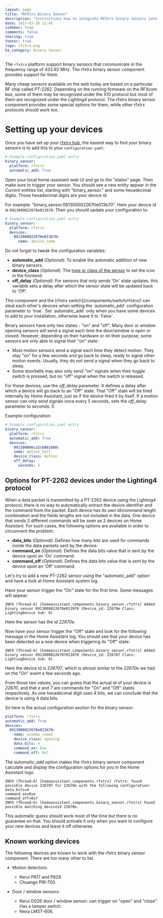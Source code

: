 ```yaml
---
layout: page
title: "RFXtrx Binary Sensor"
description: "Instructions how to integrate RFXtrx binary sensors into Home Assistant."
date: 2017-03-26 12:45
sidebar: true
comments: false
sharing: true
footer: true
logo: rfxtrx.png
ha_category: Binary Sensor
---
```


The `rfxtrx` platform support binary sensors that communicate in the frequency range of 433.92 MHz. The rfxtrx binary sensor component provides support for them. 

Many cheap sensors available on the web today are based on a particular RF chip called *PT-2262*. Depending on the running firmware on the RFXcom box, some of them may be recognized under the X10 protocol but most of them are recognized under the *Lighting4* protocol. The rfxtrx binary sensor component provides some special options for them, while other rfxtrx protocols should work too.

# Setting up your devices
Once you have set up your [rfxtrx hub](/components/rfxtrx/), the easiest way to find your binary sensors is to add this to your `configuration.yaml`:

```yaml
# Example configuration.yaml entry
binary_sensor:
  platform: rfxtrx
  automatic_add: True
```

Open your local home-assistant web UI and go to the "states" page. Then make sure to trigger your sensor. You should see a new entity appear in the *Current entities* list, starting with "binary_sensor." and some hexadecimal digits. Those hexadecimal digits are your device id.

For example: "binary_sensor.0913000022670e013b70". Here your device id is `0913000022670e013b70`. Then you should update your configuration to:

```yaml
# Example configuration.yaml entry
binary_sensor:
  platform: rfxtrx
  devices:
    0913000022670e013b70:
      name: device_name
```

Do not forget to tweak the configuration variables:

- **automatic_add** (*Optional*): To enable the automatic addition of new binary sensors.
- **device_class** (*Optional*): The [type or class of the sensor](/components/binary_sensor/) to set the icon in the frontend.
- **off_delay** (*Optional*): For sensors that only sends 'On' state updates, this variable sets a delay after which the sensor state will be updated back to 'Off'.

<p class='note warning'>
This component and the [rfxtrx switch](/components/switch/rfxtrx/) can steal each other's devices when setting the `automatic_add` configuration parameter to `true`. Set `automatic_add` only when you have some devices to add to your installation, otherwise leave it to `False`.
</p>

Binary sensors have only two states - "on" and "off". Many door or window opening sensors will send a signal each time the door/window is open or closed. However, depending on their hardware or on their purpose, some sensors are only able to signal their "on" state:

- Most motion sensors send a signal each time they detect motion. They stay "on" for a few seconds and go back to sleep, ready to signal other motion events. Usually, they do not send a signal when they go back to sleep. 
- Some doorbells may also only send "on" signals when their toggle switch is pressed, but no "off" signal when the switch is released.

For those devices, use the *off_delay* parameter. It defines a delay after which a device will go back to an "Off" state. That "Off" state will be fired internally by Home Assistant, just as if the device fired it by itself. If a motion sensor can only send signals once every 5 seconds, sets the *off_delay* parameter to *seconds: 5*.


Example configuration:

```yaml
# Example configuration.yaml entry
binary_sensor:
  platform: rfxtrx
  automatic_add: True
  devices:
    091300006ca2c6001080:
    name: motion_hall
    device_class: motion
    off_delay:
      seconds: 5
```

## Options for PT-2262 devices under the Lighting4 protocol

When a data packet is transmitted by a PT-2262 device using the Lighting4 protocol, there is no way to automatically extract the device identifier and the command from the packet. Each device has its own id/command length combination and the fields lengths are not included in the data. One device that sends 2 different commands will be seen as 2 devices on Home Assistant. For such cases, the following options are available in order to circumvent the problem:

- **data_bits** (*Optional*): Defines how many bits are used for commands inside the data packets sent by the device.
- **command_on** (*Optional*): Defines the data bits value that is sent by the device upon an 'On' command.
- **command_off** (*Optional*): Defines the data bits value that is sent by the device upon an 'Off' command.

Let's try to add a new PT-2262 sensor using the "automatic_add" option and have a look at Home Assistant system log. 

Have your sensor trigger the "On" state for the first time. Some messages will appear:

```
INFO (Thread-6) [homeassistant.components.binary_sensor.rfxtrx] Added binary sensor 0913000022670e013970 (Device_id: 22670e Class: LightingDevice Sub: 0)
```

Here the sensor has the id *22670e*.

Now have your sensor trigger the "Off" state and look for the following message in the Home Assistant log. You should see that your device has been detected as a *new* device when triggering its "Off" state:

```
INFO (Thread-6) [homeassistant.components.binary_sensor.rfxtrx] Added binary sensor 09130000226707013d70 (Device_id: 226707 Class: LightingDevice Sub: 0)
```

Here the device id is *226707*, which is almost similar to the *22670e* we had on the "On" event a few seconds ago. 

From those two values, you can guess that the actual id of your device is *22670*, and that *e* and *7* are commands for "On" and "Off" states respectively. As one hexadecimal digit uses 4 bits, we can conclude that the device is using 4 data bits.

So here is the actual configuration section for the binary sensor:

```yaml
platform: rfxtrx
automatic_add: True
devices:
  0913000022670e013b70:
    name: window_room2
    device_class: opening
    data_bits: 4
    command_on: 0xe
    command_off: 0x7
```

The *automatic_add* option makes the rfxtrx binary sensor component calculate and display the configuration options for you in the Home Assistant logs:

```
INFO (Thread-6) [homeassistant.components.rfxtrx] rfxtrx: found possible device 226707 for 22670e with the following configuration:
data_bits=4
command_on=0xe
command_off=0x7
INFO (Thread-6) [homeassistant.components.binary_sensor.rfxtrx] Found possible matching deviceid 22670e.
```

This automatic guess should work most of the time but there is no guarantee on that. You should activate it only when you want 
to configure your new devices and leave it off otherwise.

## Known working devices

The following devices are known to work with the rfxtrx binary sensor component. There are too many other to list.

- Motion detectors:
  - Kerui P817 and P829.
  - Chuango PIR-700.

- Door / window sensors:
  - Kerui D026 door / window sensor: can trigger on "open" and "close". Has a tamper switch.
  - Nexa LMST-606.